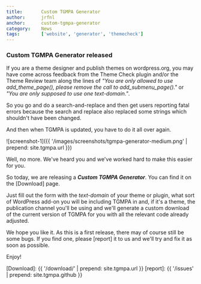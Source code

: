 ```yaml
---
title:       Custom TGMPA Generator
author:      jrfnl
anchor:      custom-tgmpa-generator
category:    News
tags:        ['website', 'generator', 'themecheck']
---
```


### Custom TGMPA Generator released

If you are a theme designer and publish themes on wordpress.org, you may have come across feedback from the Theme Check plugin and/or the Theme Review team along the lines of _"You are only allowed to use add_theme_page(), please remove the call to add_submenu_page()."_ or _"You are only supposed to use one text-domain."_.

So you go and do a search-and-replace and then get users reporting fatal errors because the search and replace also replaced some strings which shouldn't have been changed.

And then when TGMPA is updated, you have to do it all over again.

<p class="align-right">
	![screenshot-1]({{ '/images/screenshots/tgmpa-generator-medium.png' | prepend: site.tgmpa.url }})
</p>

Well, no more. We've heard you and we've worked hard to make this easier for you.

So today, we are releasing a _**Custom TGMPA Generator**_. You can find it on the [Download] page.

Just fill out the form with the _text-domain_ of your theme or plugin, what sort of WordPress add-on you will be including TGMPA in and, if it's a theme, the publication channel you'll be using and we'll generate a custom download of the current version of TGMPA for you with all the relevant code already adjusted.

We hope you like it. As this is a first release, there may of course still be some bugs. If you find one, please [report] it to us and we'll try and fix it as soon as possible.

Enjoy!



[Download]: {{ '/download/' | prepend: site.tgmpa.url }}
[report]: {{ '/issues' | prepend: site.tgmpa.github }}